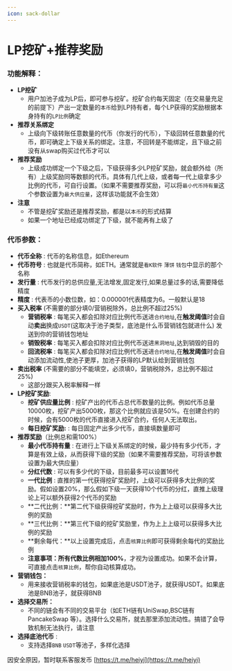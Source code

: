 ```yaml
---
icon: sack-dollar
---
```


# LP挖矿+推荐奖励

### 功能解释：

* **LP挖矿**
  * 用户加池子成为LP后，即可参与挖矿。挖矿合约每天固定（在交易量充足的前提下）产出一定数量的`本币`给到LP持有者，每个LP获得的奖励根据本身持有的`LP比例`确定
* **推荐关系绑定**
  * 上级向下级转账任意数量的代币（你发行的代币），下级回转任意数量的代币，即可确定上下级关系的绑定。注意，不回转是不能绑定，且下级之前没有从swap购买过代币才可以
* **推荐奖励**
  * 上级成功绑定一个下级之后，下级获得多少LP挖矿奖励，就会额外给（所有）上级奖励同等数额的代币。具体有几代上级，或者每一代上级拿多少比例的代币，可自行设置。（如果不需要推荐奖励，可以将`最小代币持有量`这个参数设置为`最大供应量`，这样该功能就不会生效）
* **注意**
  * 不管是挖矿奖励还是推荐奖励，都是以`本币`的形式结算
  * 如果一个地址已经成功绑定了下级，就不能再有上级了

### 代币参数：

* **代币全称** : 代币的名称信息，如Ethereum
* **代币符号** : 也就是代币简称，如ETH。通常就是`看K软件` `薄饼` `钱包`中显示的那个名称
* **发行量** : 代币发行的总供应量,无法增发,固定发行,如果总量过多的话,需要降低精度
* **精度** : 代表币的小数位数，如：0.000001代表精度为6。一般默认是18
* **买入税率** (不需要的部分填0/营销税除外，总比例不超过25%)
  * **营销税率** : 每笔买入都会扣除对应比例代币送进`合约地址`,在**触发阈值**时会自动**卖出**换成`USDT`(这取决于池子类型，底池是什么币营销钱包就进什么) 发送到你的营销钱包地址
  * **销毁税率** : 每笔买入都会扣除对应比例代币送进`黑洞地址`,达到销毁的目的
  * **回流税率** : 每笔买入都会扣除对应比例代币送进`合约地址`,在**触发阈值**时会自动添加流动性,使池子更厚，加池子获得的LP默认给到营销钱包
* **卖出税率** (不需要的部分不能填空，必须填0，营销税除外，总比例不超过25%)
  * 这部分跟买入税率解释一样
* **LP挖矿奖励**:
  * **挖矿供应量比例** : 挖矿产出的代币占总代币数量的比例。例如代币总量10000枚，挖矿产出5000枚，那这个比例就应该是50%。在创建合约的时候，会有5000枚的代币直接进入挖矿合约，任何人无法取出。
  * **每日挖矿奖励:** : 每日固定产出多少代币，直接填数量即可
* **推荐奖励**（比例总和需100%）
  * **最小代币持有量** : 在进行上下级关系绑定的时候，最少持有多少代币，才算是有效上级，从而获得下级的奖励（如果不需要推荐奖励，可将该参数设置为最大供应量）
  * **分红代数** : 可以有多少代的下级，目前最多可以设置16代
  * **一代比例** : 直推的第一代获得挖矿奖励时，上级可以获得多大比例的奖励。假如设置20%，那么假如下级一天获得10个代币的分红，直推上级理论上可以额外获得2个代币的奖励
  * **二代比例：**第二代下级获得挖矿奖励时，作为上上级可以获得多大比例的奖励
  * **三代比例：**第三代下级的挖矿奖励里，作为上上上级可以获得多大比例的奖励
  * **剩余每代：**以上设置完成后，点击`核算比例`即可获得剩余每代的奖励比例
  * **注意事项：**所有代数比例相加**100%**，才视为设置成功。如果不会计算，可直接点击`核算比例`，帮你自动核算成功。
* **营销钱包：**
  * 用来接收营销税率的钱包，如果底池是USDT池子，就获得USDT。如果底池是BNB池子，就获得BNB
* **选择交易所：**
  * 不同的链会有不同的交易平台（如ETH链有UniSwap,BSC链有PancakeSwap 等）。选择什么交易所，就去那里添加流动性。搞错了会导致机制无法执行，请注意
* **选择底池代币** :
  * 支持选择`BNB` `USDT`等池子，多样化选择



因安全原因，暂时联系客服发币  [https://t.me/heiyi](https://t.me/heiyi)
